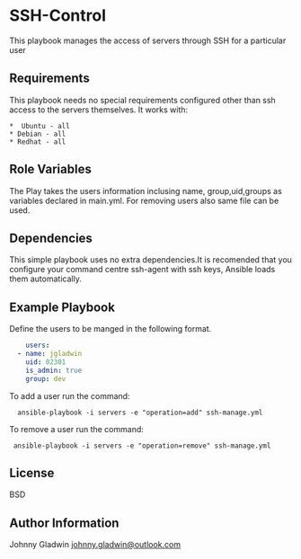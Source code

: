 SSH-Control
=========

This playbook manages the access of servers through SSH for a particular user

Requirements
------------

This playbook needs no special requirements configured other than ssh access to the servers themselves. 
It works with:

    *  Ubuntu - all
    * Debian - all
    * Redhat - all

Role Variables
--------------

The Play takes the users information inclusing name, group,uid,groups as variables declared in main.yml. For removing  users also same file can be used.

Dependencies
------------

This simple playbook uses no extra dependencies.It is recomended that you configure  your command centre ssh-agent with ssh keys, Ansible loads them automatically.

Example Playbook
----------------

Define the users to be manged in the following format.
```yaml
    users:
  - name: jgladwin
    uid: 02301
    is_admin: true
    group: dev
```    
To add a user run the command:
```console
  ansible-playbook -i servers -e "operation=add" ssh-manage.yml
  ```
To remove a user run the command:
```console
 ansible-playbook -i servers -e "operation=remove" ssh-manage.yml
 ```
License
-------

BSD

Author Information
------------------

Johnny Gladwin <johnny.gladwin@outlook.com>
